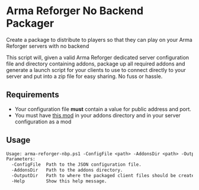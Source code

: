 # Arma Reforger No Backend Packager

Create a package to distribute to players so that they can play on your Arma Reforger servers with no backend

This script will, given a valid Arma Reforger dedicated server configuration file and directory containing addons, package up all required addons and generate a launch script for your clients to use to connect directly to your server and put into a zip file for easy sharing. No fuss or hassle.

## Requirements

* Your configuration file **must** contain a value for public address and port.
* You must have [this mod](https://reforger.armaplatform.com/workshop/6324F7124A9768FB-NoBackendScenarioLoader) in your addons directory and in your server configuration as a mod

## Usage

```txt
Usage: arma-reforger-nbp.ps1 -ConfigFile <path> -AddonsDir <path> -OutputDir <path>
Parameters:
  -ConfigFile  Path to the JSON configuration file.
  -AddonsDir   Path to the addons directory.
  -OutputDir   Path to where the packaged client files should be created.
  -Help        Show this help message.
```
